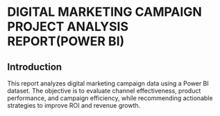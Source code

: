   #  DIGITAL MARKETING CAMPAIGN PROJECT ANALYSIS REPORT(POWER BI)
## Introduction
This report analyzes digital marketing campaign data using a Power BI dataset. The objective is to evaluate channel effectiveness, product performance, and campaign efficiency, while recommending actionable strategies to improve ROI and revenue growth.

